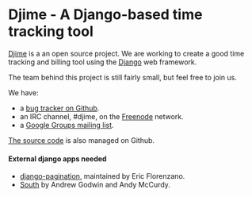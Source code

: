 Djime - A Django-based time tracking tool
=========================================

[Djime][] is a an open source project. We are working to create a good time
tracking and billing tool using the [Django][] web framework.

The team behind this project is still fairly small, but feel free to join us.

We have:

* a [bug tracker on Github][issues].
* an IRC channel, #djime, on the [Freenode][] network.
* a [Google Groups mailing list][ggroup].

[The source code](http://github.com/djime/djime/tree/master) is also managed on Github.

#### External django apps needed ####

* [django-pagination][], maintained by Eric Florenzano.
* [South][] by Andrew Godwin and Andy McCurdy.

[Django]: http://www.djangoproject.com/ "The Django project"
[Djime]: http://djime.github.com/ "Djime web site"
[South]: http://south.aeracode.org/ "South project homepage"
[django-pagination]: http://code.google.com/p/django-pagination/ "django-pagination at google code"
[Freenode]: http://freenode.net/
[issues]: http://github.com/djime/djime/issues
[ggroup]: http://groups.google.com/group/djime

